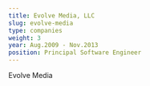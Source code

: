 ```yaml
---
title: Evolve Media, LLC
slug: evolve-media
type: companies
weight: 3
year: Aug.2009 - Nov.2013
position: Principal Software Engineer
---
```


Evolve Media